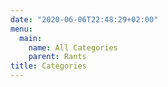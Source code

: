```yaml
---
date: "2020-06-06T22:48:29+02:00"
menu:
  main:
    name: All Categories
    parent: Rants
title: Categories
---
```


